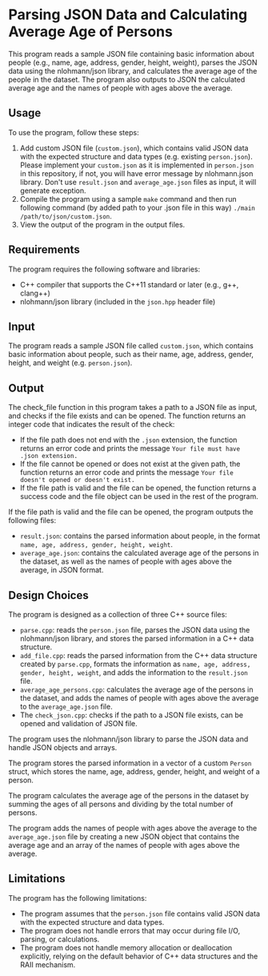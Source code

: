 
# Parsing JSON Data and Calculating Average Age of Persons

This program reads a sample JSON file containing basic information about people (e.g., name, age, address, gender, height, weight), parses the JSON data using the nlohmann/json library, and calculates the average age of the people in the dataset. The program also outputs to JSON the calculated average age and the names of people with ages above the average.

## Usage

To use the program, follow these steps:

1.  Add  custom JSON file (`custom.json`), which contains valid JSON data with the expected structure and data types (e.g. existing `person.json`). Please implement your `custom.json` as it is implemented in `person.json` in this repository, if not, you will have error message by nlohmann.json library. Don't use `result.json` and `average_age.json` files as input, it will generate exception.
2.  Compile the program using a sample `make` command and then run following command (by added path to your .json file in this way) `./main /path/to/json/custom.json`.
3.  View the output of the program in the output files.

## Requirements

The program requires the following software and libraries:

-   C++ compiler that supports the C++11 standard or later (e.g., g++, clang++)
-   nlohmann/json library (included in the `json.hpp` header file)

## Input

The program reads a sample JSON file called `custom.json`, which contains basic information about people, such as their name, age, address, gender, height, and weight (e.g. `person.json`).

## Output

The check_file function in this program takes a path to a JSON file as input, and checks if the file exists and can be opened. The function returns an integer code that indicates the result of the check:

 - If the file path does not end with the `.json` extension, the function returns an error code and prints the message `Your file must have .json extension.`
 - If the file cannot be opened or does not exist at the given path, the function returns an error code and prints the message `Your file doesn't opened or doesn't exist.`
 - If the file path is valid and the file can be opened, the function returns a success code and the file object can be used in the rest of the program.
  
If the file path is valid and the file can be opened, the program outputs the following files:

-   `result.json`: contains the parsed information about people, in the format `name, age, address, gender, height, weight`.
-   `average_age.json`: contains the calculated average age of the persons in the dataset, as well as the names of people with ages above the average, in JSON format.

## Design Choices

The program is designed as a collection of three C++ source files:

-   `parse.cpp`: reads the `person.json` file, parses the JSON data using the nlohmann/json library, and stores the parsed information in a C++ data structure.
-   `add_file.cpp`: reads the parsed information from the C++ data structure created by `parse.cpp`, formats the information as `name, age, address, gender, height, weight`, and adds the information to the `result.json` file.
-   `average_age_persons.cpp`: calculates the average age of the persons in the dataset, and adds the names of people with ages above the average to the `average_age.json` file.
-   The `check_json.cpp`: checks if the path to a JSON file exists, can be opened and validation of JSON file.   

The program uses the nlohmann/json library to parse the JSON data and handle JSON objects and arrays.

The program stores the parsed information in a vector of a custom `Person` struct, which stores the name, age, address, gender, height, and weight of a person.

The program calculates the average age of the persons in the dataset by summing the ages of all persons and dividing by the total number of persons.

The program adds the names of people with ages above the average to the `average_age.json` file by creating a new JSON object that contains the average age and an array of the names of people with ages above the average.

## Limitations

The program has the following limitations:

-   The program assumes that the `person.json` file contains valid JSON data with the expected structure and data types.
-   The program does not handle errors that may occur during file I/O, parsing, or calculations.
-   The program does not handle memory allocation or deallocation explicitly, relying on the default behavior of C++ data structures and the RAII mechanism.
